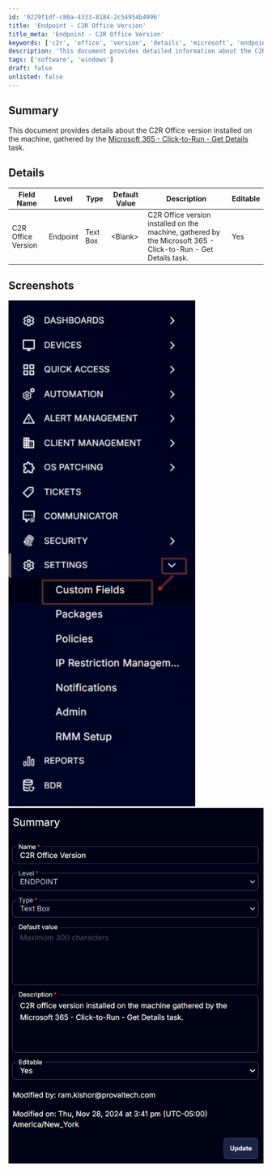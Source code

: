 ```yaml
---
id: '9229f1df-c80a-4333-8184-2c54954b4996'
title: 'Endpoint - C2R Office Version'
title_meta: 'Endpoint - C2R Office Version'
keywords: ['c2r', 'office', 'version', 'details', 'microsoft', 'endpoint']
description: 'This document provides detailed information about the C2R Office version installed on a machine, as gathered by the Microsoft 365 - Click-to-Run - Get Details task. It includes a summary, detailed field descriptions, and relevant screenshots.'
tags: ['software', 'windows']
draft: false
unlisted: false
---
```


## Summary

This document provides details about the C2R Office version installed on the machine, gathered by the [Microsoft 365 - Click-to-Run - Get Details](<../tasks/Microsoft 365 - Click-to-Run - Get Details.md>) task.

## Details

| Field Name          | Level    | Type      | Default Value | Description                                                                                     | Editable |
|---------------------|----------|-----------|---------------|-------------------------------------------------------------------------------------------------|----------|
| C2R Office Version   | Endpoint | Text Box  | \<Blank>       | C2R Office version installed on the machine, gathered by the Microsoft 365 - Click-to-Run - Get Details task. | Yes      |

## Screenshots

![Screenshot 1](../../../static/img/Endpoint---C2R-Office-Version/image_1.png)  
![Screenshot 2](../../../static/img/Endpoint---C2R-Office-Version/image_2.png)




